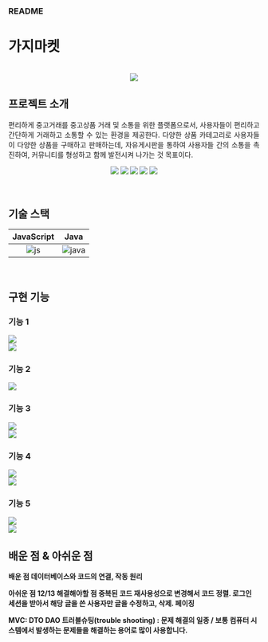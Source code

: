 ### README

# 가지마켓

<p align="center">
  <br>
  <img src="./img/EggplantMarket.PNG">
  <br>
</p>

## 프로젝트 소개

<p align="justify">
편리하게 중고거래를 중고상품 거래 및 소통을 위한 플랫폼으로서, 사용자들이 편리하고 간단하게 거래하고 소통할 수 있는 환경을 제공한다. 다양한 상품 카테고리로 사용자들이 다양한 상품을 구매하고 판매하는데, 자유게시판을 통하여 사용자들 간의 소통을 촉진하여, 커뮤니티를 형성하고 함께 발전시켜 나가는 것 목표이다.
</p>

<p align="center">
<strong><img src="./img/QnAList.PNG"</strong>
<strong><img src="./img/QnAPost.PNG"</strong>
<strong><img src="./img/QnADetail.PNG"</strong>
<strong><img src="./img/QnAUpdate.PNG"</strong>
<strong><img src="./img/QnADelete.PNG"</strong>
</p>

<br>

## 기술 스택

| JavaScript |  Java   |
| :--------: | :-----: |
|   ![js]    | ![java] |

<br>

## 구현 기능

### 기능 1

<img src="./img/ListServlet.PNG"><br>
<img src="./img/QnAListInfo.PNG"><br>

### 기능 2

<img src="./img/PostServlet.PNG"><br>

### 기능 3

<img src="./img/SelectOneDAO.PNG"><br>
<img src="./img/QnAHit.PNG"><br>

### 기능 4

<img src="./img/UpdateServlet.PNG"><br>
<img src="./img/updateDAO.PNG"><br>

### 기능 5

<img src="./img/DeleteServlet.PNG"><br>
<img src="./img/DeleteDAO.PNG"><br>

## 배운 점 & 아쉬운 점

<p align="justify">
배운 점
데이터베이스와 코드의 연결, 작동 원리

아쉬운 점 12/13 해결해야할 점
중복된 코드 재사용성으로 변경해서 코드 정렬.
로그인 세션을 받아서 해당 글을 쓴 사용자만 글을 수정하고, 삭제.
페이징

MVC: DTO DAO
트러블슈팅(trouble shooting) : 문제 해결의 일종 / 보통 컴퓨터 시스템에서 발생하는 문제들을 해결하는 용어로 많이 사용합니다.

</p>

<br>

<!-- Stack Icon Refernces -->

[js]: ./readme-static/img/javascript.svg
[java]: ./readme-static/img/java.svg

